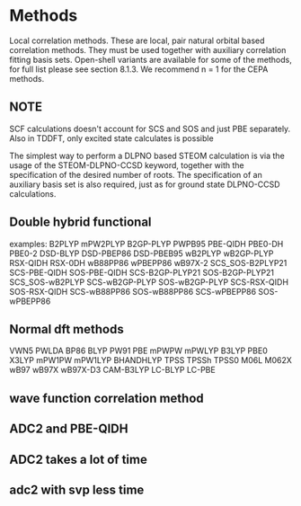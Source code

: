 # Methods
Local correlation methods. These are local, pair natural orbital based correlation methods. They must be used together with auxiliary correlation fitting basis sets. Open-shell variants are available for some of the methods, for full list please see section 8.1.3. We
recommend n = 1 for the CEPA methods.
## NOTE
SCF calculations doesn't account for SCS and SOS and just PBE separately. Also in TDDFT, only excited state calculates is possible


The simplest way to perform a DLPNO based STEOM calculation is via the usage of the STEOM-DLPNO-CCSD
keyword, together with the specification of the desired number of roots. The specification of an auxiliary
basis set is also required, just as for ground state DLPNO-CCSD calculations.
## Double hybrid functional
examples: B2PLYP
mPW2PLYP
B2GP-PLYP
PWPB95
PBE-QIDH
PBE0-DH
PBE0-2
DSD-BLYP
DSD-PBEP86
DSD-PBEB95
wB2PLYP
wB2GP-PLYP
RSX-QIDH
RSX-0DH
wB88PP86
wPBEPP86
wB97X-2
SCS_SOS-B2PLYP21
SCS-PBE-QIDH
SOS-PBE-QIDH
SCS-B2GP-PLYP21
SOS-B2GP-PLYP21
SCS_SOS-wB2PLYP
SCS-wB2GP-PLYP
SOS-wB2GP-PLYP
SCS-RSX-QIDH
SOS-RSX-QIDH
SCS-wB88PP86
SOS-wB88PP86
SCS-wPBEPP86
SOS-wPBEPP86


## Normal dft methods
VWN5
PWLDA
BP86
BLYP
PW91
PBE
mPWPW
mPWLYP
B3LYP
PBE0
X3LYP
mPW1PW
mPW1LYP
BHANDHLYP
TPSS
TPSSh
TPSS0
M06L
M062X
wB97
wB97X
wB97X-D3
CAM-B3LYP
LC-BLYP
LC-PBE

## wave function correlation method
## ADC2 and PBE-QIDH
## ADC2 takes a lot of time
## adc2 with svp less time
